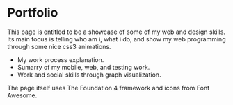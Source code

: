 Portfolio
=========

This page is entitled to be a showcase of some of my web and design skills.
Its main focus is telling who am i, what i do, and show my web programming through some nice css3 animations.

- My work process explanation.
- Sumarry of my mobile, web, and testing work.
- Work and social skills through graph visualization.

The page itself uses The Foundation 4 framework and icons from Font Awesome.
